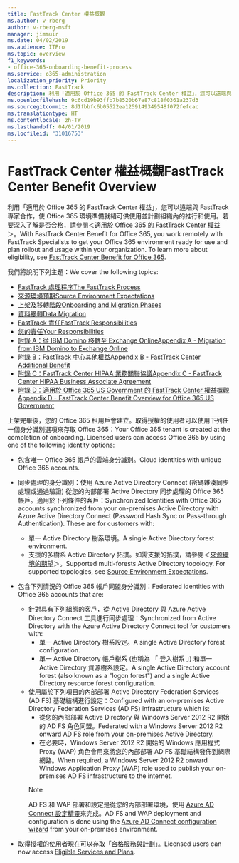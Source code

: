 ```yaml
---
title: FastTrack Center 權益概觀
ms.author: v-rberg
author: v-rberg-msft
manager: jimmuir
ms.date: 04/02/2019
ms.audience: ITPro
ms.topic: overview
f1_keywords:
- office-365-onboarding-benefit-process
ms.service: o365-administration
localization_priority: Priority
ms.collection: FastTrack
description: 利用「適用於 Office 365 的 FastTrack Center 權益」，您可以遠端與 FastTrack 專家合作，使 Office 365 環境準備就緒可供使用並計劃組織內的推行和使用。若要深入了解是否合格，請參閱＜適用於 Office 365 的 FastTrack Center 權益＞。
ms.openlocfilehash: 9c6cd19b93ffb7b8520b67e87c818f0361a237d3
ms.sourcegitcommit: 8d1fbbfc6b05522ea1259149349548f072fefcac
ms.translationtype: HT
ms.contentlocale: zh-TW
ms.lasthandoff: 04/01/2019
ms.locfileid: "31016753"
---
```

# <a name="fasttrack-center-benefit-overview"></a><span data-ttu-id="2093f-104">FastTrack Center 權益概觀</span><span class="sxs-lookup"><span data-stu-id="2093f-104">FastTrack Center Benefit Overview</span></span>

<span data-ttu-id="2093f-p102">利用「適用於 Office 365 的 FastTrack Center 權益」，您可以遠端與 FastTrack 專家合作，使 Office 365 環境準備就緒可供使用並計劃組織內的推行和使用。若要深入了解是否合格，請參閱＜[適用於 Office 365 的 FastTrack Center 權益](O365-fasttrack-benefit-for-office-365.md)＞。</span><span class="sxs-lookup"><span data-stu-id="2093f-p102">With FastTrack Center Benefit for Office 365, you work remotely with FastTrack Specialists to get your Office 365 environment ready for use and plan rollout and usage within your organization. To learn more about eligibility, see [FastTrack Center Benefit for Office 365](O365-fasttrack-benefit-for-office-365.md).</span></span>
  
<span data-ttu-id="2093f-107">我們將說明下列主題：</span><span class="sxs-lookup"><span data-stu-id="2093f-107">We cover the following topics:</span></span>
- [<span data-ttu-id="2093f-108">FastTrack 處理程序</span><span class="sxs-lookup"><span data-stu-id="2093f-108">The FastTrack Process</span></span>](O365-fasttrack-process.md) 
- [<span data-ttu-id="2093f-109">來源環境預期</span><span class="sxs-lookup"><span data-stu-id="2093f-109">Source Environment Expectations</span></span>](O365-source-environment-expectations.md)
- [<span data-ttu-id="2093f-110">上架及移轉階段</span><span class="sxs-lookup"><span data-stu-id="2093f-110">Onboarding and Migration Phases</span></span>](O365-onboarding-and-migration.md)
- [<span data-ttu-id="2093f-111">資料移轉</span><span class="sxs-lookup"><span data-stu-id="2093f-111">Data Migration</span></span>](O365-data-migration.md)
- [<span data-ttu-id="2093f-112">FastTrack 責任</span><span class="sxs-lookup"><span data-stu-id="2093f-112">FastTrack Responsibilities</span></span>](O365-fasttrack-responsibilities.md)
- [<span data-ttu-id="2093f-113">您的責任</span><span class="sxs-lookup"><span data-stu-id="2093f-113">Your Responsibilities</span></span>](O365-your-responsibilities.md) 
- [<span data-ttu-id="2093f-114">附錄 A：從 IBM Domino 移轉至 Exchange Online</span><span class="sxs-lookup"><span data-stu-id="2093f-114">Appendix A - Migration from IBM Domino to Exchange Online</span></span>](O365-from-ibm-domino-to-exchange-online.md)
- [<span data-ttu-id="2093f-115">附錄 B：FastTrack 中心其他權益</span><span class="sxs-lookup"><span data-stu-id="2093f-115">Appendix B - FastTrack Center Additional Benefit</span></span>](O365-fasttrack-additional-benefits.md)
- [<span data-ttu-id="2093f-116">附錄 C：FastTrack Center HIPAA 業務關聯協議</span><span class="sxs-lookup"><span data-stu-id="2093f-116">Appendix C - FastTrack Center HIPAA Business Associate Agreement</span></span>](O365-hipaa-business-associate-agreement.md)
- [<span data-ttu-id="2093f-117">附錄 D：適用於 Office 365 US Government 的 FastTrack Center 權益概觀</span><span class="sxs-lookup"><span data-stu-id="2093f-117">Appendix D - FastTrack Center Benefit Overview for Office 365 US Government</span></span>](US-Gov-appendix-overview.md)
    
<span data-ttu-id="2093f-p103">上架完畢後，您的 Office 365 租用戶會建立。取得授權的使用者可以使用下列任一個身分識別選項來存取 Office 365：</span><span class="sxs-lookup"><span data-stu-id="2093f-p103">Your Office 365 tenant is created at the completion of onboarding. Licensed users can access Office 365 by using one of the following identity options:</span></span>
- <span data-ttu-id="2093f-120">包含唯一 Office 365 帳戶的雲端身分識別。</span><span class="sxs-lookup"><span data-stu-id="2093f-120">Cloud identities with unique Office 365 accounts.</span></span>
- <span data-ttu-id="2093f-p104">同步處理的身分識別：使用 Azure Active Directory Connect (密碼雜湊同步處理或通過驗證) 從您的內部部署 Active Directory 同步處理的 Office 365 帳戶。適用於下列條件的客戶：</span><span class="sxs-lookup"><span data-stu-id="2093f-p104">Synchronized Identities with Office 365 accounts synchronized from your on-premises Active Directory with Azure Active Directory Connect (Password Hash Sync or Pass-through Authentication). These are for customers with:</span></span>
  - <span data-ttu-id="2093f-123">單一 Active Directory 樹系環境。</span><span class="sxs-lookup"><span data-stu-id="2093f-123">A single Active Directory forest environment.</span></span>
  - <span data-ttu-id="2093f-p105">支援的多樹系 Active Directory 拓撲。如需支援的拓撲，請參閱＜[來源環境的期望](O365-source-environment-expectations.md)＞。</span><span class="sxs-lookup"><span data-stu-id="2093f-p105">Supported multi-forests Active Directory topology. For supported topologies, see [Source Environment Expectations](O365-source-environment-expectations.md).</span></span>
- <span data-ttu-id="2093f-126">包含下列情況的 Office 365 帳戶同盟身分識別：</span><span class="sxs-lookup"><span data-stu-id="2093f-126">Federated identities with Office 365 accounts that are:</span></span>
  - <span data-ttu-id="2093f-127">針對具有下列組態的客戶，從 Active Directory 與 Azure Active Directory Connect 工具進行同步處理︰</span><span class="sxs-lookup"><span data-stu-id="2093f-127">Synchronized from Active Directory with the Azure Active Directory Connect tool for customers with:</span></span>
      - <span data-ttu-id="2093f-128">單一 Active Directory 樹系設定。</span><span class="sxs-lookup"><span data-stu-id="2093f-128">A single Active Directory forest configuration.</span></span>
      - <span data-ttu-id="2093f-129">單一 Active Directory 帳戶樹系 (也稱為 「 登入樹系 」) 和單一 Active Directory 資源樹系設定。</span><span class="sxs-lookup"><span data-stu-id="2093f-129">A single Active Directory account forest (also known as a "logon forest") and a single Active Directory resource forest configuration.</span></span>
  - <span data-ttu-id="2093f-130">使用屬於下列項目的內部部署 Active Directory Federation Services (AD FS) 基礎結構進行設定：</span><span class="sxs-lookup"><span data-stu-id="2093f-130">Configured with an on-premises Active Directory Federation Services (AD FS) infrastructure which is:</span></span>
      - <span data-ttu-id="2093f-131">從您的內部部署 Active Directory 與 Windows Server 2012 R2 開始的 AD FS 角色同盟。</span><span class="sxs-lookup"><span data-stu-id="2093f-131">Federated with a Windows Server 2012 R2 onward AD FS role from your on-premises Active Directory.</span></span>
      - <span data-ttu-id="2093f-132">在必要時，Windows Server 2012 R2 開始的 Windows 應用程式 Proxy (WAP) 角色會用來將您的內部部署 AD FS 基礎結構發佈到網際網路。</span><span class="sxs-lookup"><span data-stu-id="2093f-132">When required, a Windows Server 2012 R2 onward Windows Application Proxy (WAP) role used to publish your on-premises AD FS infrastructure to the internet.</span></span>
    > [!NOTE]
    > <span data-ttu-id="2093f-133">AD FS 和 WAP 部署和設定是從您的內部部署環境，使用 [Azure AD Connect 設定精靈](https://go.microsoft.com/fwlink/?linkid=844794)來完成。</span><span class="sxs-lookup"><span data-stu-id="2093f-133">AD FS and WAP deployment and configuration is done using the [Azure AD Connect configuration wizard](https://go.microsoft.com/fwlink/?linkid=844794) from your on-premises environment.</span></span> 
  
- <span data-ttu-id="2093f-134">取得授權的使用者現在可以存取「[合格服務與計劃](M365-eligible-services-and-plans.md)」。</span><span class="sxs-lookup"><span data-stu-id="2093f-134">Licensed users can now access [Eligible Services and Plans](M365-eligible-services-and-plans.md).</span></span>
    

 
